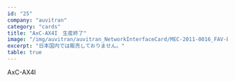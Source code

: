 ```yaml
---
id: "25"
company: "auvitran"
category: "cards"
title: "AxC-AX4I　生産終了"
image: "/img/auvitran/auvitran_NetworkInterfaceCard/MEC-2011-0016_FAV-Bouchon-AxC-AX4I.webp"
excerpt: "日本国内では販売しておりません。"
table: true
---
```

AxC-AX4I